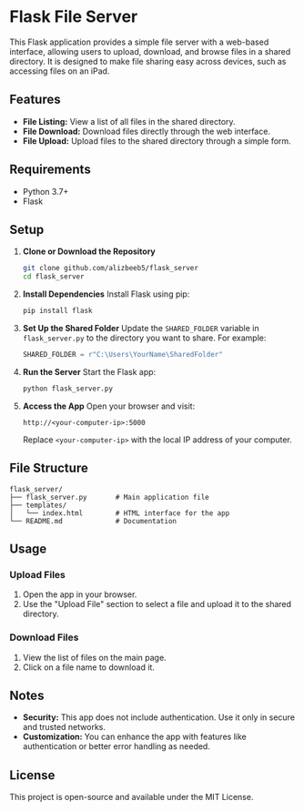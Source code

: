 # Flask File Server

This Flask application provides a simple file server with a web-based interface, allowing users to upload, download, and browse files in a shared directory. It is designed to make file sharing easy across devices, such as accessing files on an iPad.

## Features
- **File Listing:** View a list of all files in the shared directory.
- **File Download:** Download files directly through the web interface.
- **File Upload:** Upload files to the shared directory through a simple form.

## Requirements
- Python 3.7+
- Flask

## Setup

1. **Clone or Download the Repository**
   ```bash
   git clone github.com/alizbeeb5/flask_server
   cd flask_server
   ```

2. **Install Dependencies**
   Install Flask using pip:
   ```bash
   pip install flask
   ```

3. **Set Up the Shared Folder**
   Update the `SHARED_FOLDER` variable in `flask_server.py` to the directory you want to share. For example:
   ```python
   SHARED_FOLDER = r"C:\Users\YourName\SharedFolder"
   ```

4. **Run the Server**
   Start the Flask app:
   ```bash
   python flask_server.py
   ```

5. **Access the App**
   Open your browser and visit:
   ```
   http://<your-computer-ip>:5000
   ```
   Replace `<your-computer-ip>` with the local IP address of your computer.

## File Structure
```
flask_server/
├── flask_server.py       # Main application file
├── templates/
│   └── index.html        # HTML interface for the app
└── README.md             # Documentation
```

## Usage

### Upload Files
1. Open the app in your browser.
2. Use the "Upload File" section to select a file and upload it to the shared directory.

### Download Files
1. View the list of files on the main page.
2. Click on a file name to download it.

## Notes
- **Security:** This app does not include authentication. Use it only in secure and trusted networks.
- **Customization:** You can enhance the app with features like authentication or better error handling as needed.

## License
This project is open-source and available under the MIT License.

